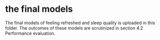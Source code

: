 # the final models

The final models of feeling refreshed and sleep quality is uploaded in this folder. The outcomes of these models are scrutinized in section 4.2 Performance evaluation.
